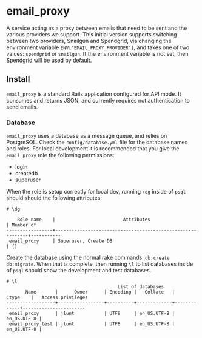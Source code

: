 # email_proxy

A service acting as a proxy between emails that need to be sent and the various
providers we support. This initial version supports switching between two
providers, Snailgun and Spendgrid, via changing the environment variable
`ENV['EMAIL_PROXY_PROVIDER']`, and takes one of two values: `spendgrid` or
`snailgun`. If the environment variable is not set, then  Spendgrid will be
used by default.

## Install

`email_proxy` is a standard Rails application configured for API mode. It
consumes and returns JSON, and currently requires not authentication to send
emails.

### Database

`email_proxy` uses a database as a message queue, and relies on PostgreSQL.
Check the `config/database.yml` file for the database names and roles. For local
development it is recommended that you give the `email_proxy` role the following
permissions:

* login
* createdb
* superuser

When the role is setup correctly for local dev, running `\dg` inside of `psql`
should should the following attributes:

```plaintext
# \dg

    Role name    |                         Attributes                         | Member of
-----------------+------------------------------------------------------------+-----------
 email_proxy     | Superuser, Create DB                                       | {}
```

Create the database using the normal rake commands: `db:create db:migrate`.
When that is complete, then running `\l` to list databases inside of `psql`
should show the development and test databases.

```plaintext
# \l
                                         List of databases
       Name       |      Owner      | Encoding |   Collate   |    Ctype    |   Access privileges
------------------+-----------------+----------+-------------+-------------+-----------------------
 email_proxy      | jlunt           | UTF8     | en_US.UTF-8 | en_US.UTF-8 |
 email_proxy_test | jlunt           | UTF8     | en_US.UTF-8 | en_US.UTF-8 |
```
